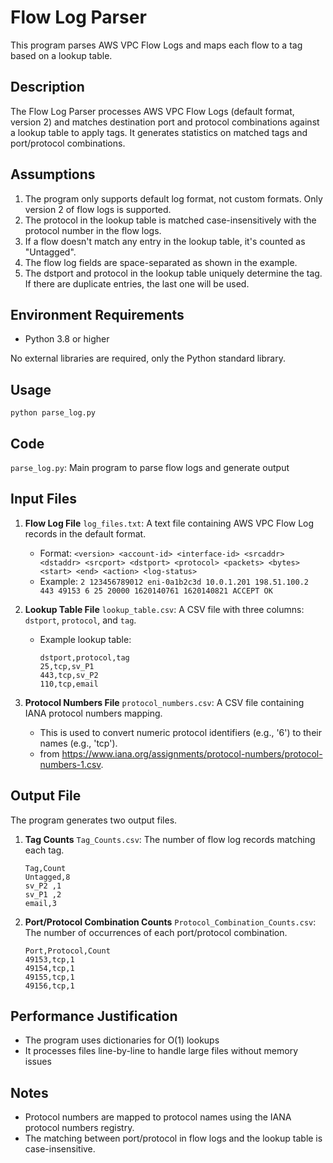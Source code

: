 # Flow Log Parser

This program parses AWS VPC Flow Logs and maps each flow to a tag based on a lookup table.

## Description

The Flow Log Parser processes AWS VPC Flow Logs (default format, version 2) and matches destination port and protocol combinations against a lookup table to apply tags. It generates statistics on matched tags and port/protocol combinations.

## Assumptions

1. The program only supports default log format, not custom formats. Only version 2 of flow logs is supported.
2. The protocol in the lookup table is matched case-insensitively with the protocol number in the flow logs.
3. If a flow doesn't match any entry in the lookup table, it's counted as "Untagged".
5. The flow log fields are space-separated as shown in the example.
6. The dstport and protocol in the lookup table uniquely determine the tag. If there are duplicate entries, the last one will be used.

## Environment Requirements

- Python 3.8 or higher

No external libraries are required, only the Python standard library.

## Usage
```
python parse_log.py
```

## Code
`parse_log.py`: Main program to parse flow logs and generate output

## Input Files
1. **Flow Log File** `log_files.txt`: A text file containing AWS VPC Flow Log records in the default format.
   - Format: `<version> <account-id> <interface-id> <srcaddr> <dstaddr> <srcport> <dstport> <protocol> <packets> <bytes> <start> <end> <action> <log-status>`
   - Example: `2 123456789012 eni-0a1b2c3d 10.0.1.201 198.51.100.2 443 49153 6 25 20000 1620140761 1620140821 ACCEPT OK`

2. **Lookup Table File** `lookup_table.csv`: A CSV file with three columns: `dstport`, `protocol`, and `tag`.
   - Example lookup table:
     ```
     dstport,protocol,tag
     25,tcp,sv_P1
     443,tcp,sv_P2
     110,tcp,email
     ```

3. **Protocol Numbers File** `protocol_numbers.csv`: A CSV file containing IANA protocol numbers mapping.
   - This is used to convert numeric protocol identifiers (e.g., '6') to their names (e.g., 'tcp').
   - from https://www.iana.org/assignments/protocol-numbers/protocol-numbers-1.csv. 

## Output File

The program generates two output files.

1. **Tag Counts** `Tag_Counts.csv`: The number of flow log records matching each tag.
    ```
    Tag,Count
    Untagged,8
    sv_P2 ,1
    sv_P1 ,2
    email,3
    ```

2. **Port/Protocol Combination Counts** `Protocol_Combination_Counts.csv`: The number of occurrences of each port/protocol combination.
    ```
    Port,Protocol,Count
    49153,tcp,1
    49154,tcp,1
    49155,tcp,1
    49156,tcp,1
    ```

## Performance Justification

- The program uses dictionaries for O(1) lookups
- It processes files line-by-line to handle large files without memory issues


## Notes

- Protocol numbers are mapped to protocol names using the IANA protocol numbers registry.
- The matching between port/protocol in flow logs and the lookup table is case-insensitive.